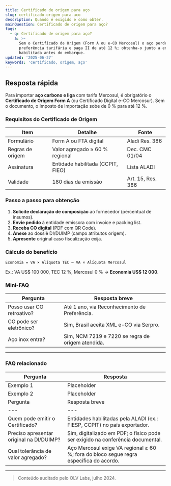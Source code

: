 ```yaml
---
title: Certificado de origem para aço
slug: certificado-origem-para-aco
description: Quando é exigido e como obter.
mainQuestion: Certificado de origem para aço?
faqs:
  - q: Certificado de origem para aço?
    a: >-
      Sem o Certificado de Origem (Form A ou e-CO Mercosul) o aço perde a
      preferência tarifária e paga II de até 12 %; obtenha-o junto a entidade
      habilitada antes do embarque.
updated: '2025-06-27'
keywords: 'certificado, origem, aço'
---
```


## Resposta rápida

Para importar **aço carbono e liga** com tarifa Mercosul, é obrigatório o **Certificado de Origem Form A** (ou Certificado Digital e-CO Mercosur). Sem o documento, o Imposto de Importação sobe de 0 % para até 12 %.

### Requisitos do Certificado de Origem

| Item | Detalhe | Fonte |
| --- | --- | --- |
| Formulário | Form A ou FTA digital | Aladi Res. 386 |
| Regras de origem | Valor agregado ≥ 60 % regional | Dec. CMC 01/04 |
| Assinatura | Entidade habilitada (CCPIT, FIEO) | Lista ALADI |
| Validade | 180 dias da emissão | Art. 15, Res. 386 |

### Passo a passo para obtenção

1. **Solicite declaração de composição** ao fornecedor (percentual de insumos).  
2. **Envie pedido** à entidade emissora com invoice e packing list.  
3. **Receba CO digital** (PDF com QR Code).  
4. **Anexe** ao dossiê DI/DUIMP (campo atributos origem).  
5. **Apresente** original caso fiscalização exija.

### Cálculo do benefício

`Economia = VA × Alíquota TEC – VA × Alíquota Mercosul`

Ex.: VA US$ 100 000, TEC 12 %, Mercosul 0 % → **Economia US$ 12 000**.

### Mini-FAQ

| Pergunta | Resposta breve |
| --- | --- |
| Posso usar CO retroativo? | Até 1 ano, via Reconhecimento de Preferência. |
| CO pode ser eletrônico? | Sim, Brasil aceita XML e-CO via Serpro. |
| Aço inox entra? | Sim, NCM 7219 e 7220 se regra de origem atendida. |

---

### FAQ relacionado

| Pergunta | Resposta |
| --- | --- |
| Exemplo 1 | Placeholder |
| Exemplo 2 | Placeholder |
| Pergunta | Resposta breve |
| --- | --- |
| Quem pode emitir o Certificado? | Entidades habilitadas pela ALADI (ex.: FIESP, CCPIT) no país exportador. |
| Preciso apresentar original na DI/DUIMP? | Sim, digitalizado em PDF; o físico pode ser exigido na conferência documental. |
| Qual tolerância de valor agregado? | Aço Mercosul exige VA regional ≥ 60 %; fora do bloco segue regra específica do acordo. |

---

> Conteúdo auditado pelo OLV Labs, julho 2024.
